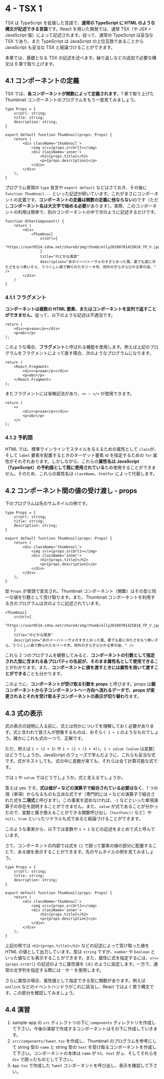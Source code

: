 # 4 - TSX 1
TSX は TypeScript を拡張した言語で、**通常の TypeScript に HTML のような構文が記述できる言語**です。React を用いた開発では、通常 TSX（や JSX = JavaScript 版）によって記述されます。従って、通常の TypeScript は妥当な TSX であり、また TypeScript は JavaScript の上位互換であることから JavaScript も妥当な TSX と結論づけることができます。

本章では、基礎となる TSX の記述を述べます。繰り返しなどの追加で必要な構文は 6 章で取り上げます。

## 4.1 コンポーネントの定義
TSX では、**各コンポーネントが関数によって定義されます**。1 章で取り上げた Thumbnail コンポーネントのプログラムをもう一度見てみましょう。

```tsx
type Props = {
    srcUrl: string;
    title: string;
    description: string;
}

export default function Thumbnail(props: Props) {
    return (
        <div className='thumbnail'>
            <img src={props.srcUrl}></img>
            <div className='inner'>
                <h2>{props.title}</h2>
                <p>{props.description}</p>
            </div>
        </div>
    );
}
```

プログラム冒頭の `type` 宣言や `export default` などはさておき、その後に `function Thumbnail...` といった記述が続いています。これがまさにコンポーネントの定義です。**コンポーネントの定義は関数の定義に他ならない**のです（ただし**コンポーネント名は大文字で始める必要**があります）。実際、このコンポーネントの利用は簡単で、別のコンポーネントの中で次のように記述するだけです。

```tsx
function OtherComponent() {
    return (
        <div>
            <Thumbnail
                srcUrl={
                    "https://user0514.cdnw.net/shared/img/thumb/elly20160701425018_TP_V.jpg"
                }
                title="のどかな風景"
                description="あのイーハトーヴォのすきとおった風、夏でも底に冷たさをもつ青いそら、うつくしい森で飾られたモリーオ市、郊外のぎらぎらひかる草の波。" /> 
        </div>
    )
}
```

### 4.1.1 フラグメント
**コンポーネントは複数の HTML 要素、またはコンポーネントを並列で返すことができません**。従って、以下のような記述は不適当です。

```tsx
return (
    <div><p>aaa</p></div>
    <p>abc</p>
);
```

このような場合、**フラグメント**と呼ばれる機能を使用します。例えば上記のプログラムをフラグメントによって直す場合、次のようなプログラムになります。

```tsx
return (
    <React.Fragment>
        <div><p>aaa</p></div>
        <p>abc</p>
    </React.Fragment>
);
```

またフラグメントには省略記法があり、`<> ~ </>` が使用できます。

```tsx
return (
    <>
        <div><p>aaa</p></div>
        <p>abc</p>
    </>
);
```

### 4.1.2 予約語
HTML では、標準でインラインでスタイルを与えるための属性として `class`が、そして `label` 要素を配置するときのターゲット要素 id を指定するための `for` 属性がそれぞれあります。しかしながら、これらの**属性名は JavaScript（TypeScript）の予約語として既に使用されている**ため使用することができません。そのため、これらの属性名は `className`、`htmlFor` によって代替します。

## 4.2 コンポーネント間の値の受け渡し - props
下のプログラムは先のサムネイルの例です。

```tsx
type Props = {
    srcUrl: string;
    title: string;
    description: string;
}

export default function Thumbnail(props: Props) {
    return (
        <div className='thumbnail'>
            <img src={props.srcUrl}></img>
            <div className='inner'>
                <h2>{props.title}</h2>
                <p>{props.description}</p>
            </div>
        </div>
    );
}
```

型 `Props` が冒頭で宣言され、Thumbnail コンポーネント（関数）はその型と同一な値を引数として受け取ります。また、Thumbnail コンポーネントを利用する方のプログラムは次のように記述されています。

```tsx
<Thumbnail
    srcUrl={
        "https://user0514.cdnw.net/shared/img/thumb/elly20160701425018_TP_V.jpg"
    }
    title="のどかな風景"
    description="あのイーハトーヴォのすきとおった風、夏でも底に冷たさをもつ青いそら、うつくしい森で飾られたモリーオ市、郊外のぎらぎらひかる草の波。" /> 
```

これら 2 つのプログラムを観察してみると、**コンポーネントの引数として指定された型に含まれる各プロパティの名前が、そのまま属性名として使用できる**ことがわかります。また、**コンポーネントに値を渡すときには属性を用いて渡すことができる**ことも分かります。

このように、**コンポーネントが受け取る引数を props** と呼びます。props は**親コンポーネントから子コンポーネントへ一方向へ流れるデータで、props が変更されるとそれを受け取る子コンポーネントの表示が切り替わり**ます。

## 4.3 式の表示
式の表示の説明に入る前に、式とは何かについてを理解しておく必要があります。式と言われて皆さんが想像するものは、おそらく `1 + 1` のようなものでしょう。確かにこれも式の一つで、正解です。

ただ、例えば `1 + (2 + 3)` や `1 + (2 + (3 + 4))`、`1 + value`（`value` は変数）はどうでしょうか。JavaScript のフェーズで学んだように、これらも妥当な式です。式がネストしても、式の中に変数が来ても、それらは全て計算可能な式です。

では `1` や `value` ではどうでしょうか。式と言えるでしょうか。

答えは yes です。**式は値が `+` などの演算子で結合されている必要はなく**、1 つの項（単項）からなるものも立派な式です（専門的には `+` などの演算子で結合された式を**二項式**と呼びます）。この事実を認めなければ、`-1` などといった単項演算子の存在を説明することができません。また、`value` が式であることが分かったので、変数と置き換えることができる関数呼び出し（`testFunc()` など）や `null`、`true` といったリテラルも式であると結論づけることができます。

このような事実から、以下では変数や `1 + 1` などの記述をまとめて式と呼んでいます。

さて、コンポーネントの内部では式を `{}` で囲って要素の値の部分に配置することで、ある値を表示することができます。先のサムネイルの例を見てみましょう。

```tsx
type Props = {
    srcUrl: string;
    title: string;
    description: string;
}

export default function Thumbnail(props: Props) {
    return (
        <div className='thumbnail'>
            <img src={props.srcUrl}></img>
            <div className='inner'>
                <h2>{props.title}</h2>
                <p>{props.description}</p>
            </div>
        </div>
    );
}
```

上記の例では `<h2>{props.title}</h2>` などの記述によって受け取った値を HTML の値として出力しています。型は `string` ですが、`number` や `boolean` といった値なども表示することができます。また、属性に式を指定するには、`src={props.srcUrl}` の記述のように属性値を `{式}` のように設定します。一方で、通常の文字列を指定する際には `'` や `"` を使用します。

さらに属性の場合、属性値として指定できる型に関数があります。例えば `onClick` などのイベントハンドラがこれに該当し、React ではよく使う構文です。この部分を確認してみましょう。

## 4.4 演習
1. sample-app の `src` ディレクトリの下に `components` ディレクトリを作成して下さい。今後の演習で作成するコンポーネントはその下に作成していきます。
2. `src/components/Tweet.tsx` を作成し、Thumbnail のプログラムを参考にして string 型の `name` と string 型の `text` を受け取るコンポーネントを作成して下さい。コンポーネントの本体は `name` が `h3`、`text` が `p`、そしてそれらを `div` で囲ったものとして下さい。
3. `App.tsx` で作成した `Tweet` コンポーネントを呼び出し、表示を確認して下さい。
